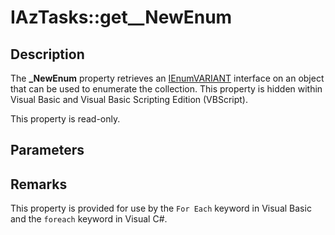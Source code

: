 # IAzTasks::get__NewEnum

## Description

The **_NewEnum** property retrieves an [IEnumVARIANT](https://learn.microsoft.com/previous-versions/windows/desktop/api/oaidl/nn-oaidl-ienumvariant) interface on an object that can be used to enumerate the collection. This property is hidden within Visual Basic and Visual Basic Scripting Edition (VBScript).

This property is read-only.

## Parameters

## Remarks

This property is provided for use by the `For Each` keyword in Visual Basic and the `foreach` keyword in Visual C#.